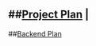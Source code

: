 
##[Project Plan](./BudgetBuddy_Project_Plan.markdown) |
--
##[Backend Plan](./BudgetBuddy_Backend_Plan.markdown)
